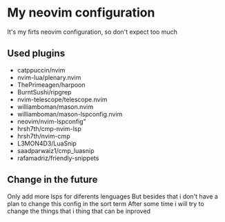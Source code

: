 # My neovim configuration 
It's my firts neovim configuration, so don't expect too much 

## Used plugins
- catppuccin/nvim
- nvim-lua/plenary.nvim
- ThePrimeagen/harpoon
- BurntSushi/ripgrep
- nvim-telescope/telescope.nvim
- williamboman/mason.nvim
- williamboman/mason-lspconfig.nvim
- neovim/nvim-lspconfig"
- hrsh7th/cmp-nvim-lsp
- hrsh7th/nvim-cmp
- L3MON4D3/LuaSnip
- saadparwaiz1/cmp_luasnip
- rafamadriz/friendly-snippets
  
## Change in the future 
Only add more lsps for diferents lenguages
But besides that i don't have a plan to change this config in the sort term 
After some time i will try to change the things that i thing that can be inproved
